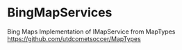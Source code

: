 # BingMapServices
Bing Maps Implementation of IMapService from MapTypes https://github.com/utdcometsoccer/MapTypes
